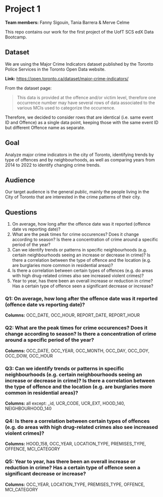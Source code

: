 # Project 1

**Team members:** Fanny Sigouin, Tania Barrera & Merve Celme

This repo contains our work for the first project of the UofT SCS edX Data Bootcamp.

## Dataset

We are using the Major Crime Indicators dataset published by the Toronto Police Services in the Toronto Open Data website.

**Link:** https://open.toronto.ca/dataset/major-crime-indicators/

From the dataset page: 

> This data is provided at the offence and/or victim level, therefore one occurrence number may have several rows of data associated to the various MCIs used to categorize the occurrence.

Therefore, we decided to consider rows that are identical (i.e. same event ID and Offence) as a single data point, keeping those with the same event ID but different Offence name as separate.

## Goal

Analyze major crime indicators in the city of Toronto, identifying trends by type of offences and by neighbourhoods, as well as comparing years from 2014 to 2022 to identify changing crime trends.

## Audience

Our target audience is the general public, mainly the people living in the City of Toronto that are interested in the crime patterns of their city.

## Questions

1. On average, how long after the offence date was it reported (offence date vs reporting date)?
2. What are the peak times for crime occurences? Does it change according to season? Is there a concentration of crime around a specific period of the year?
3. Can we identify trends or patterns in specific neighbourhoods (e.g. certain neighbourhoods seeing an increase or decrease in crime)? Is there a correlation between the type of offence and the location (e.g. are burglaries more common in residential areas)?
4. Is there a correlation between certain types of offences (e.g. do areas with high drug-related crimes also see increased violent crimes)?
5. Year to year, has there been an overall increase or reduction in crime?  Has a certain type of offence seen a significant decrease or increase?


### Q1: On average, how long after the offence date was it reported (offence date vs reporting date)?

**Columns:** OCC_DATE, OCC_HOUR, REPORT_DATE, REPORT_HOUR

### Q2: What are the peak times for crime occurences? Does it change according to season? Is there a concentration of crime around a specific period of the year? 

**Columns:** OCC_DATE, OCC_YEAR, OCC_MONTH, OCC_DAY, OCC_DOY, OCC_DOW, OCC_HOUR

### Q3: Can we identify trends or patterns in specific neighbourhoods (e.g. certain neighbourhoods seeing an increase or decrease in crime)? Is there a correlation between the type of offence and the location (e.g. are burglaries more common in residential areas)?

**Columns:** all except: _id, UCR_CODE, UCR_EXT, HOOD_140, NEIGHBOURHOOD_140

### Q4: Is there a correlation between certain types of offences (e.g. do areas with high drug-related crimes also see increased violent crimes)?

**Columns:** HOOD_158, OCC_YEAR, LOCATION_TYPE, PREMISES_TYPE, OFFENCE, MCI_CATEGORY

### Q5: Year to year, has there been an overall increase or reduction in crime?  Has a certain type of offence seen a significant decrease or increase?

**Columns:** OCC_YEAR, LOCATION_TYPE, PREMISES_TYPE, OFFENCE, MCI_CATEGORY
